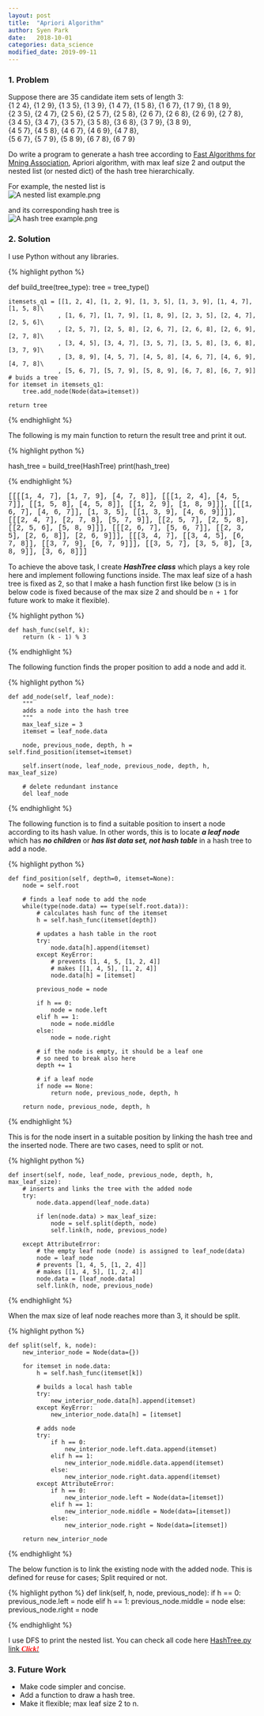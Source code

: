 ```yaml
---
layout: post
title:  "Apriori Algorithm"
author: Syen Park
date:   2018-10-01
categories: data_science
modified_date: 2019-09-11
---
```


### __1. Problem__

Suppose there are 35 candidate item sets of length 3:  
{1 2 4}, {1 2 9}, {1 3 5}, {1 3 9}, {1 4 7}, {1 5 8}, {1 6 7}, {1 7 9}, {1 8 9},  
{2 3 5}, {2 4 7}, {2 5 6}, {2 5 7}, {2 5 8}, {2 6 7}, {2 6 8}, {2 6 9}, {2 7 8},  
{3 4 5}, {3 4 7}, {3 5 7}, {3 5 8}, {3 6 8}, {3 7 9}, {3 8 9},   
{4 5 7}, {4 5 8}, {4 6 7}, {4 6 9}, {4 7 8},   
{5 6 7}, {5 7 9}, {5 8 9}, {6 7 8}, {6 7 9}   

Do write a program to generate a hash tree according to [Fast Algorithms for Mning Association](http://www.vldb.org/conf/1994/P487.PDF), Apriori algorithm, with max leaf size 2 and output the nested list (or nested dict) of the hash tree hierarchically.

For example, the nested list is  
![A nested list example.png](/assets/images/181001-apriori-algorithm/181001-nested.png) 

and its corresponding hash tree is  
![A hash tree example.png](/assets/images/181001-apriori-algorithm/181001-hash_tree.png) 

### __2. Solution__

I use Python without any libraries.

{% highlight python %}

def build_tree(tree_type):
    tree = tree_type()

    itemsets_q1 = [[1, 2, 4], [1, 2, 9], [1, 3, 5], [1, 3, 9], [1, 4, 7], [1, 5, 8]\
                  , [1, 6, 7], [1, 7, 9], [1, 8, 9], [2, 3, 5], [2, 4, 7], [2, 5, 6]\
                  , [2, 5, 7], [2, 5, 8], [2, 6, 7], [2, 6, 8], [2, 6, 9], [2, 7, 8]\
                  , [3, 4, 5], [3, 4, 7], [3, 5, 7], [3, 5, 8], [3, 6, 8], [3, 7, 9]\
                  , [3, 8, 9], [4, 5, 7], [4, 5, 8], [4, 6, 7], [4, 6, 9], [4, 7, 8]\
                  , [5, 6, 7], [5, 7, 9], [5, 8, 9], [6, 7, 8], [6, 7, 9]]
    # buids a tree
    for itemset in itemsets_q1:
        tree.add_node(Node(data=itemset))
    
    return tree

{% endhighlight %}

The following is my main function to return the result tree and print it out.

{% highlight python %}

hash_tree = build_tree(HashTree)
print(hash_tree)

{% endhighlight %}

<span style="font-family: Courier New;"> [[[[1, 4, 7], [1, 7, 9], [4, 7, 8]], [[[1, 2, 4], [4, 5, 7]], [[1, 5, 8], [4, 5, 8]], [[1, 2, 9], [1, 8, 9]]], [[[1, 6, 7], [4, 6, 7]], [1, 3, 5], [[1, 3, 9], [4, 6, 9]]]], [[[2, 4, 7], [2, 7, 8], [5, 7, 9]], [[2, 5, 7], [2, 5, 8], [[2, 5, 6], [5, 8, 9]]], [[[2, 6, 7], [5, 6, 7]], [[2, 3, 5], [2, 6, 8]], [2, 6, 9]]], [[[3, 4, 7], [[3, 4, 5], [6, 7, 8]], [[3, 7, 9], [6, 7, 9]]], [[3, 5, 7], [3, 5, 8], [3, 8, 9]], [3, 6, 8]]] </span>

To achieve the above task, I create *__HashTree class__* which plays a key role here and implement following functions inside. The max leaf size of a hash tree is fixed as 2, so that I make a hash function first like below (`3` is in below code is fixed because of the max size 2 and should be `n + 1` for future work to make it flexible).

{% highlight python %}

    def hash_func(self, k):
        return (k - 1) % 3   

{% endhighlight %}

The following function finds the proper position to add a node and add it.

{% highlight python %}

    def add_node(self, leaf_node):
        """
        adds a node into the hash tree
        """
        max_leaf_size = 3
        itemset = leaf_node.data
                
        node, previous_node, depth, h = self.find_position(itemset=itemset)
        
        self.insert(node, leaf_node, previous_node, depth, h, max_leaf_size)
        
        # delete redundant instance
        del leaf_node

{% endhighlight %}

The following function is to find a suitable position to insert a node according to its hash value. In other words, this is to locate *__a leaf node__* which has *__no children__* or *__has list data set, not hash table__* in a hash tree to add a node. 

{% highlight python %}

    def find_position(self, depth=0, itemset=None):
        node = self.root
            
        # finds a leaf node to add the node
        while(type(node.data) == type(self.root.data)):
            # calculates hash func of the itemset
            h = self.hash_func(itemset[depth])
    
            # updates a hash table in the root
            try:
                node.data[h].append(itemset)
            except KeyError:
                # prevents [1, 4, 5, [1, 2, 4]]
                # makes [[1, 4, 5], [1, 2, 4]]
                node.data[h] = [itemset]
                
            previous_node = node
                
            if h == 0:
                node = node.left
            elif h == 1:
                node = node.middle
            else:
                node = node.right
                
            # if the node is empty, it should be a leaf one 
            # so need to break also here
            depth += 1
    
            # if a leaf node
            if node == None:
                return node, previous_node, depth, h
     
        return node, previous_node, depth, h

{% endhighlight %}

This is for the node insert in a suitable position by linking the hash tree and the inserted node. There are two cases, need to split or not.

{% highlight python %}

    def insert(self, node, leaf_node, previous_node, depth, h, max_leaf_size):
        # inserts and links the tree with the added node 
        try:
            node.data.append(leaf_node.data)
            
            if len(node.data) > max_leaf_size:
                node = self.split(depth, node)
                self.link(h, node, previous_node)
                
        except AttributeError:
            # the empty leaf node (node) is assigned to leaf_node(data)
            node = leaf_node
            # prevents [1, 4, 5, [1, 2, 4]]
            # makes [[1, 4, 5], [1, 2, 4]]
            node.data = [leaf_node.data]
            self.link(h, node, previous_node)

{% endhighlight %}

When the max size of leaf node reaches more than 3, it should be split. 

{% highlight python %}

    def split(self, k, node):
        new_interior_node = Node(data={})
                
        for itemset in node.data:
            h = self.hash_func(itemset[k])
                    
            # builds a local hash table
            try:
                new_interior_node.data[h].append(itemset)
            except KeyError:
                new_interior_node.data[h] = [itemset]
                
            # adds node
            try:
                if h == 0:
                    new_interior_node.left.data.append(itemset)
                elif h == 1:
                    new_interior_node.middle.data.append(itemset)
                else:
                    new_interior_node.right.data.append(itemset)
            except AttributeError:
                if h == 0:
                    new_interior_node.left = Node(data=[itemset])
                elif h == 1:
                    new_interior_node.middle = Node(data=[itemset])
                else:
                    new_interior_node.right = Node(data=[itemset])
    
        return new_interior_node

{% endhighlight %}

The below function is to link the existing node with the added node. This is defined for reuse for cases; Split required or not.

{% highlight python %}
    def link(self, h, node, previous_node):
        if h == 0:
            previous_node.left = node
        elif h == 1:
            previous_node.middle = node
        else:
            previous_node.right = node

{% endhighlight %}

I use DFS to print the nested list. You can check all code here [HashTree.py link  <span style="color:red; font-family: Babas;">__*Click!*__</span>](https://drive.google.com/file/d/1F_mAEtL8DA-nV2_HvKHYdxh0wLLCJ0T-/view?usp=sharing)

### __3. Future Work__

- Make code simpler and concise.
- Add a function to draw a hash tree.
- Make it flexible; max leaf size 2 to n.